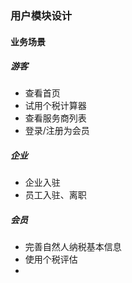 ### 用户模块设计

#### 业务场景

##### 游客
 - 查看首页
 - 试用个税计算器
 - 查看服务商列表
 - 登录/注册为会员
 
##### 企业
 - 企业入驻
 - 员工入驻、离职

##### 会员
 - 完善自然人纳税基本信息
 - 使用个税评估
 - 
